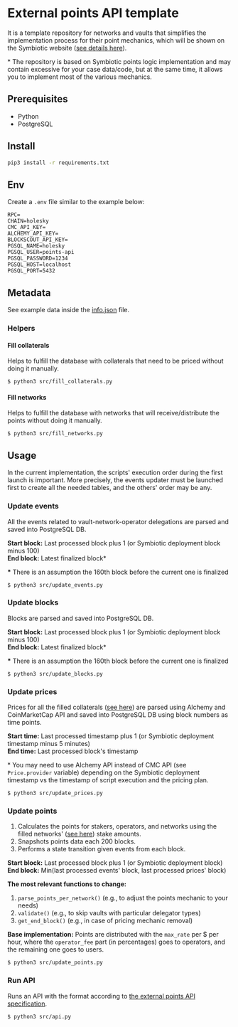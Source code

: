 # External points API template

It is a template repository for networks and vaults that simplifies the implementation process for their point mechanics, which will be shown on the Symbiotic website ([see details here](https://symbioticfi.notion.site/External-points-API-16581c079c17804395e2f12881ea8899)).

\* The repository is based on Symbiotic points logic implementation and may contain excessive for your case data/code, but at the same time, it allows you to implement most of the various mechanics.

## Prerequisites

- Python
- PostgreSQL

## Install

```bash
pip3 install -r requirements.txt
```

## Env

Create a `.env` file similar to the example below:

```
RPC=
CHAIN=holesky
CMC_API_KEY=
ALCHEMY_API_KEY=
BLOCKSCOUT_API_KEY=
PGSQL_NAME=holesky
PGSQL_USER=points-api
PGSQL_PASSWORD=1234
PGSQL_HOST=localhost
PGSQL_PORT=5432
```

## Metadata

See example data inside the [info.json](info.json) file.

### Helpers

#### Fill collaterals

Helps to fulfill the database with collaterals that need to be priced without doing it manually.

```
$ python3 src/fill_collaterals.py
```

#### Fill networks

Helps to fulfill the database with networks that will receive/distribute the points without doing it manually.

```
$ python3 src/fill_networks.py
```

## Usage

In the current implementation, the scripts' execution order during the first launch is important. More precisely, the events updater must be launched first to create all the needed tables, and the others' order may be any.

### Update events

All the events related to vault-network-operator delegations are parsed and saved into PostgreSQL DB.

**Start block:** Last processed block plus 1 (or Symbiotic deployment block minus 100)\
**End block:** Latest finalized block\*

**\*** There is an assumption the 160th block before the current one is finalized

```
$ python3 src/update_events.py
```

### Update blocks

Blocks are parsed and saved into PostgreSQL DB.

**Start block:** Last processed block plus 1 (or Symbiotic deployment block minus 100)\
**End block:** Latest finalized block\*

**\*** There is an assumption the 160th block before the current one is finalized

```
$ python3 src/update_blocks.py
```

### Update prices

Prices for all the filled collaterals ([see here](README.md#fill-collaterals)) are parsed using Alchemy and CoinMarketCap API and saved into PostgreSQL DB using block numbers as time points.

**Start time:** Last processed timestamp plus 1 (or Symbiotic deployment timestamp minus 5 minutes)\
**End time:** Last processed block's timestamp

\* You may need to use Alchemy API instead of CMC API (see `Price.provider` variable) depending on the Symbiotic deployment timestamp vs the timestamp of script execution and the pricing plan.

```
$ python3 src/update_prices.py
```

### Update points

1. Calculates the points for stakers, operators, and networks using the filled networks' ([see here](README.md#fill-networks)) stake amounts.
2. Snapshots points data each 200 blocks.
3. Performs a state transition given events from each block.

**Start block:** Last processed block plus 1 (or Symbiotic deployment block)\
**End block:** Min(last processed events' block, last processed prices' block)

**The most relevant functions to change:**

1. `parse_points_per_network()` (e.g., to adjust the points mechanic to your needs)
2. `validate()` (e.g., to skip vaults with particular delegator types)
3. `get_end_block()` (e.g., in case of pricing mechanic removal)

**Base implementation:** Points are distributed with the `max_rate` per $ per hour, where the `operator_fee` part (in percentages) goes to operators, and the remaining one goes to users.

```
$ python3 src/update_points.py
```

### Run API

Runs an API with the format according to [the external points API specification](https://symbioticfi.notion.site/External-points-API-16581c079c17804395e2f12881ea8899).

```
$ python3 src/api.py
```
